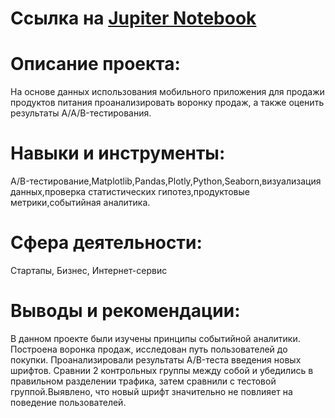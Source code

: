 # Ссылка на [Jupiter Notebook](https://github.com/AnastasiaKoshk/Portfolio/blob/main/Mobileanalysis/MobileAnalysis.ipynb)

# Описание проекта:
На основе данных использования мобильного приложения для продажи продуктов питания проанализировать воронку продаж, а также оценить результаты A/A/B-тестирования.

# Навыки и инструменты:
A/B-тестирование,Matplotlib,Pandas,Plotly,Python,Seaborn,визуализация данных,проверка статистических гипотез,продуктовые метрики,событийная аналитика.

# Сфера деятельности:
Стартапы, Бизнес, Интернет-сервис

# Выводы и рекомендации:

В данном проекте были изучены принципы событийной аналитики. Построена воронка продаж, исследован путь пользователей до покупки. Проанализировали результаты A/B-теста введения новых шрифтов. Сравнии 2 контрольных группы между собой и убедились в правильном разделении трафика, затем сравнили с тестовой группой.Выявлено, что новый шрифт значительно не повлияет на поведение пользователей.

